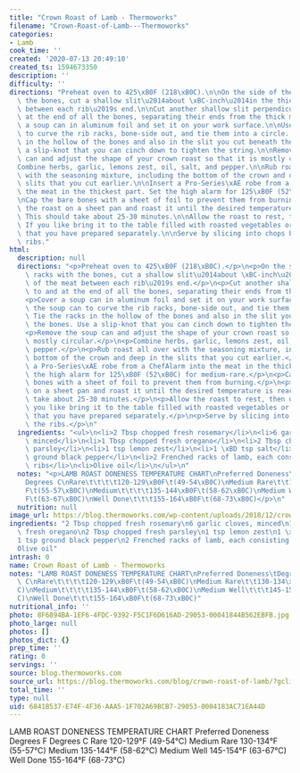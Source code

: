 ```yaml
---
title: "Crown Roast of Lamb - Thermoworks"
filename: "Crown-Roast-of-Lamb---Thermoworks"
categories:
- Lamb
cook_time: ''
created: '2020-07-13 20:49:10'
created_ts: 1594673350
description: ''
difficulty: ''
directions: "Preheat oven to 425\xB0F (218\xB0C).\n\nOn the side of the racks with\
  \ the bones, cut a shallow slit\u2014about \xBC-inch\u2014in the thick of the meat\
  \ between each rib\u2019s end.\n\nCut another shallow slit perpendicular to and\
  \ at the end of all the bones, separating their ends from the thick meat.\n\nCover\
  \ a soup can in aluminum foil and set it on your work surface.\n\nUse the soup can\
  \ to curve the rib racks, bone-side out, and tie them into a circle. Tie the racks\
  \ in the hollow of the bones and also in the slit you cut beneath the bones. Use\
  \ a slip-knot that you can cinch down to tighten the string.\n\nRemove the soup\
  \ can and adjust the shape of your crown roast so that it is mostly circular.\n\n\
  Combine herbs, garlic, lemons zest, oil, salt, and pepper.\n\nRub roast all over\
  \ with the seasoning mixture, including the bottom of the crown and deep in the\
  \ slits that you cut earlier.\n\nInsert a Pro-Series\xAE robe from a ChefAlarm into\
  \ the meat in the thickest part. Set the high alarm for 125\xB0F (52\xB0C) for medium-rare.\n\
  \nCap the bare bones with a sheet of foil to prevent them from burning.\n\nPlace\
  \ the roast on a sheet pan and roast it until the desired temperature is reached.\
  \ This should take about 25-30 minutes.\n\nAllow the roast to rest, then untie it.\
  \ If you like bring it to the table filled with roasted vegetables or another stuffing\
  \ that you have prepared separately.\n\nServe by slicing into chops between the\
  \ ribs."
html:
  description: null
  directions: "<p>Preheat oven to 425\xB0F (218\xB0C).</p>\n<p>On the side of the\
    \ racks with the bones, cut a shallow slit\u2014about \xBC-inch\u2014in the thick\
    \ of the meat between each rib\u2019s end.</p>\n<p>Cut another shallow slit perpendicular\
    \ to and at the end of all the bones, separating their ends from the thick meat.</p>\n\
    <p>Cover a soup can in aluminum foil and set it on your work surface.</p>\n<p>Use\
    \ the soup can to curve the rib racks, bone-side out, and tie them into a circle.\
    \ Tie the racks in the hollow of the bones and also in the slit you cut beneath\
    \ the bones. Use a slip-knot that you can cinch down to tighten the string.</p>\n\
    <p>Remove the soup can and adjust the shape of your crown roast so that it is\
    \ mostly circular.</p>\n<p>Combine herbs, garlic, lemons zest, oil, salt, and\
    \ pepper.</p>\n<p>Rub roast all over with the seasoning mixture, including the\
    \ bottom of the crown and deep in the slits that you cut earlier.</p>\n<p>Insert\
    \ a Pro-Series\xAE robe from a ChefAlarm into the meat in the thickest part. Set\
    \ the high alarm for 125\xB0F (52\xB0C) for medium-rare.</p>\n<p>Cap the bare\
    \ bones with a sheet of foil to prevent them from burning.</p>\n<p>Place the roast\
    \ on a sheet pan and roast it until the desired temperature is reached. This should\
    \ take about 25-30 minutes.</p>\n<p>Allow the roast to rest, then untie it. If\
    \ you like bring it to the table filled with roasted vegetables or another stuffing\
    \ that you have prepared separately.</p>\n<p>Serve by slicing into chops between\
    \ the ribs.</p>\n"
  ingredients: "<ul>\n<li>2 Tbsp chopped fresh rosemary</li>\n<li>6 garlic cloves,\
    \ minced</li>\n<li>1 Tbsp chopped fresh oregano</li>\n<li>2 Tbsp chopped fresh\
    \ parsley</li>\n<li>1 tsp lemon zest</li>\n<li>1 \xBD tsp salt</li>\n<li>1 tsp\
    \ ground black pepper</li>\n<li>2 Frenched racks of lamb, each consisting of 7\
    \ ribs</li>\n<li>Olive oil</li>\n</ul>\n"
  notes: "<p>LAMB ROAST DONENESS TEMPERATURE CHART\nPreferred Doneness\tDegrees F\t\
    Degrees C\nRare\t\t\t\t120-129\xB0F\t(49-54\xB0C)\nMedium Rare\t\t130-134\xB0\
    F\t(55-57\xB0C)\nMedium\t\t\t\t135-144\xB0F\t(58-62\xB0C)\nMedium Well\t\t\t145-154\xB0\
    F\t(63-67\xB0C)\nWell Done\t\t\t155-164\xB0F\t(68-73\xB0C)</p>\n"
  nutrition: null
image_url: https://blog.thermoworks.com/wp-content/uploads/2018/12/crown_roast_lamb_mk4_chefalarm-44-of-52-1024x683.jpg
ingredients: "2 Tbsp chopped fresh rosemary\n6 garlic cloves, minced\n1 Tbsp chopped\
  \ fresh oregano\n2 Tbsp chopped fresh parsley\n1 tsp lemon zest\n1 \xBD tsp salt\n\
  1 tsp ground black pepper\n2 Frenched racks of lamb, each consisting of 7 ribs\n\
  Olive oil"
intrash: 0
name: Crown Roast of Lamb - Thermoworks
notes: "LAMB ROAST DONENESS TEMPERATURE CHART\nPreferred Doneness\tDegrees F\tDegrees\
  \ C\nRare\t\t\t\t120-129\xB0F\t(49-54\xB0C)\nMedium Rare\t\t130-134\xB0F\t(55-57\xB0\
  C)\nMedium\t\t\t\t135-144\xB0F\t(58-62\xB0C)\nMedium Well\t\t\t145-154\xB0F\t(63-67\xB0\
  C)\nWell Done\t\t\t155-164\xB0F\t(68-73\xB0C)"
nutritional_info: ''
photo: 8F6894BA-1EF6-4FDC-9392-F5C1F6D616AD-29053-00041844B562EBFB.jpg
photo_large: null
photos: []
photos_dict: {}
prep_time: ''
rating: 0
servings: ''
source: blog.thermoworks.com
source_url: https://blog.thermoworks.com/blog/crown-roast-of-lamb/?gclid=CjwKCAjwjLD4BRAiEiwAg5NBFpYV0Z_X92bJ1jt70QHkxlKyzQA4cgZ6w8gUOGinMba5osRApA8vlBoCiwMQAvD_BwE
total_time: ''
type: null
uid: 6841B537-E74F-4F36-AAA5-1F702A69BCB7-29053-0004183AC71EA44D
---
```

LAMB ROAST DONENESS TEMPERATURE CHART
Preferred Doneness	Degrees F	Degrees C
Rare				120-129°F	(49-54°C)
Medium Rare		130-134°F	(55-57°C)
Medium				135-144°F	(58-62°C)
Medium Well			145-154°F	(63-67°C)
Well Done			155-164°F	(68-73°C)
